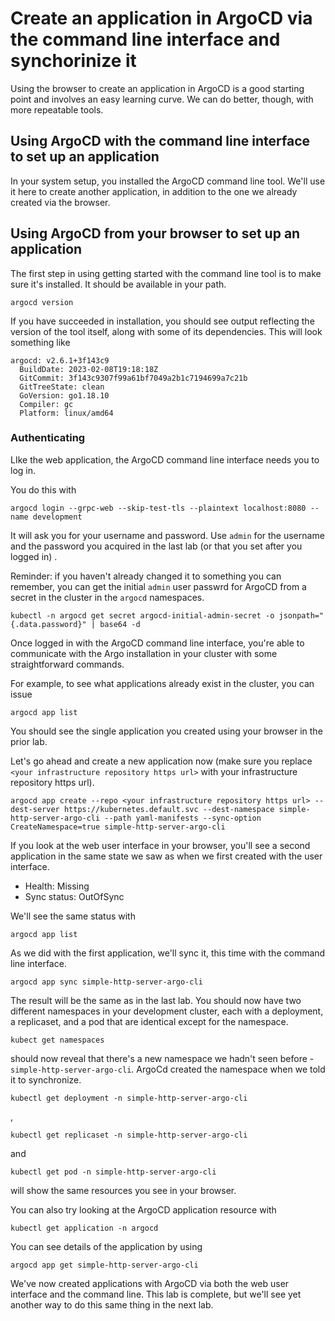 # Create an application in ArgoCD via the command line interface and synchorinize it

Using the browser to create an application in ArgoCD is a good starting point and involves an easy learning curve. We can do better, though, with more repeatable tools. 

## Using ArgoCD with the command line interface to set up an application

In your system setup, you installed the ArgoCD command line tool. We'll use it here to create another application, in addition to the one we already created via the browser.

## Using ArgoCD from your browser to set up an application

The first step in using getting started with the command line tool is to make sure it's installed. It should be available in your path. 

```
argocd version
```

If you have succeeded in installation, you should see output reflecting the version of the tool itself, along with some of its dependencies. This will look something like

```
argocd: v2.6.1+3f143c9
  BuildDate: 2023-02-08T19:18:18Z
  GitCommit: 3f143c9307f99a61bf7049a2b1c7194699a7c21b
  GitTreeState: clean
  GoVersion: go1.18.10
  Compiler: gc
  Platform: linux/amd64
```

### Authenticating

LIke the web application, the ArgoCD command line interface needs you to log in.

You do this with

```
argocd login --grpc-web --skip-test-tls --plaintext localhost:8080 --name development
```

It will ask you for your username and password. Use `admin` for the username and the password you acquired in the last lab (or that you set after you logged in) .

Reminder: if you haven't already changed it to something you can remember, you can get the initial `admin` user passwrd for ArgoCD from a secret in the cluster in the `argocd` namespaces.

```
kubectl -n argocd get secret argocd-initial-admin-secret -o jsonpath="{.data.password}" | base64 -d
```

Once logged in with the ArgoCD command line interface, you're able to communicate with the Argo installation in your cluster with some straightforward commands.

For example, to see what applications already exist in the cluster, you can issue

```
argocd app list
```

You should see the single application you created using your browser in the prior lab.

Let's go ahead and create a new application now (make sure you replace `<your infrastructure repository https url>` with your infrastructure repository https url).

```
argocd app create --repo <your infrastructure repository https url> --dest-server https://kubernetes.default.svc --dest-namespace simple-http-server-argo-cli --path yaml-manifests --sync-option CreateNamespace=true simple-http-server-argo-cli
```

If you look at the web user interface in your browser, you'll see a second application in the same state we saw as when we first created with the user interface.

- Health: Missing
- Sync status: OutOfSync

We'll see the same status with

```
argocd app list
```

As we did with the first application, we'll sync it, this time with the command line interface.

```
argocd app sync simple-http-server-argo-cli
```

The result will be the same as in the last lab. You should now have two different namespaces in your development cluster, each with a deployment, a replicaset, and a pod that are identical except for the namespace.

```
kubect get namespaces
```

should now reveal that there's a new namespace we hadn't seen before - `simple-http-server-argo-cli`. ArgoCd created the namespace when we told it to synchronize.

```
kubectl get deployment -n simple-http-server-argo-cli
```

, 

```
kubectl get replicaset -n simple-http-server-argo-cli
```

and

```
kubectl get pod -n simple-http-server-argo-cli
```

will show the same resources you see in your browser.

You can also try looking at the ArgoCD application resource with

```
kubectl get application -n argocd
```

You can see details of the application by using

```
argocd app get simple-http-server-argo-cli
```

We've now created applications with ArgoCD via both the web user interface and the command line. This lab is complete, but we'll see yet another way to do this same thing in the next lab.
